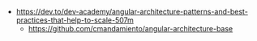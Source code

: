 - https://dev.to/dev-academy/angular-architecture-patterns-and-best-practices-that-help-to-scale-507m
  - https://github.com/cmandamiento/angular-architecture-base

